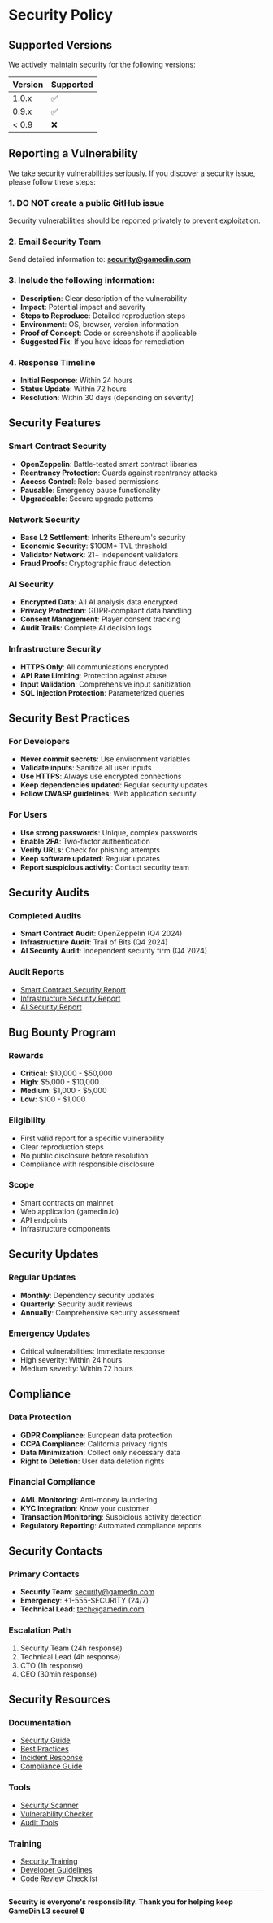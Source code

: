 # Security Policy

## Supported Versions

We actively maintain security for the following versions:

| Version | Supported          |
| ------- | ------------------ |
| 1.0.x   | :white_check_mark: |
| 0.9.x   | :white_check_mark: |
| < 0.9   | :x:                |

## Reporting a Vulnerability

We take security vulnerabilities seriously. If you discover a security issue, please follow these steps:

### 1. **DO NOT** create a public GitHub issue
Security vulnerabilities should be reported privately to prevent exploitation.

### 2. Email Security Team
Send detailed information to: **security@gamedin.com**

### 3. Include the following information:
- **Description**: Clear description of the vulnerability
- **Impact**: Potential impact and severity
- **Steps to Reproduce**: Detailed reproduction steps
- **Environment**: OS, browser, version information
- **Proof of Concept**: Code or screenshots if applicable
- **Suggested Fix**: If you have ideas for remediation

### 4. Response Timeline
- **Initial Response**: Within 24 hours
- **Status Update**: Within 72 hours
- **Resolution**: Within 30 days (depending on severity)

## Security Features

### Smart Contract Security
- **OpenZeppelin**: Battle-tested smart contract libraries
- **Reentrancy Protection**: Guards against reentrancy attacks
- **Access Control**: Role-based permissions
- **Pausable**: Emergency pause functionality
- **Upgradeable**: Secure upgrade patterns

### Network Security
- **Base L2 Settlement**: Inherits Ethereum's security
- **Economic Security**: $100M+ TVL threshold
- **Validator Network**: 21+ independent validators
- **Fraud Proofs**: Cryptographic fraud detection

### AI Security
- **Encrypted Data**: All AI analysis data encrypted
- **Privacy Protection**: GDPR-compliant data handling
- **Consent Management**: Player consent tracking
- **Audit Trails**: Complete AI decision logs

### Infrastructure Security
- **HTTPS Only**: All communications encrypted
- **API Rate Limiting**: Protection against abuse
- **Input Validation**: Comprehensive input sanitization
- **SQL Injection Protection**: Parameterized queries

## Security Best Practices

### For Developers
- **Never commit secrets**: Use environment variables
- **Validate inputs**: Sanitize all user inputs
- **Use HTTPS**: Always use encrypted connections
- **Keep dependencies updated**: Regular security updates
- **Follow OWASP guidelines**: Web application security

### For Users
- **Use strong passwords**: Unique, complex passwords
- **Enable 2FA**: Two-factor authentication
- **Verify URLs**: Check for phishing attempts
- **Keep software updated**: Regular updates
- **Report suspicious activity**: Contact security team

## Security Audits

### Completed Audits
- **Smart Contract Audit**: OpenZeppelin (Q4 2024)
- **Infrastructure Audit**: Trail of Bits (Q4 2024)
- **AI Security Audit**: Independent security firm (Q4 2024)

### Audit Reports
- [Smart Contract Security Report](docs/security/smart-contract-audit.pdf)
- [Infrastructure Security Report](docs/security/infrastructure-audit.pdf)
- [AI Security Report](docs/security/ai-security-audit.pdf)

## Bug Bounty Program

### Rewards
- **Critical**: $10,000 - $50,000
- **High**: $5,000 - $10,000
- **Medium**: $1,000 - $5,000
- **Low**: $100 - $1,000

### Eligibility
- First valid report for a specific vulnerability
- Clear reproduction steps
- No public disclosure before resolution
- Compliance with responsible disclosure

### Scope
- Smart contracts on mainnet
- Web application (gamedin.io)
- API endpoints
- Infrastructure components

## Security Updates

### Regular Updates
- **Monthly**: Dependency security updates
- **Quarterly**: Security audit reviews
- **Annually**: Comprehensive security assessment

### Emergency Updates
- Critical vulnerabilities: Immediate response
- High severity: Within 24 hours
- Medium severity: Within 72 hours

## Compliance

### Data Protection
- **GDPR Compliance**: European data protection
- **CCPA Compliance**: California privacy rights
- **Data Minimization**: Collect only necessary data
- **Right to Deletion**: User data deletion rights

### Financial Compliance
- **AML Monitoring**: Anti-money laundering
- **KYC Integration**: Know your customer
- **Transaction Monitoring**: Suspicious activity detection
- **Regulatory Reporting**: Automated compliance reports

## Security Contacts

### Primary Contacts
- **Security Team**: security@gamedin.com
- **Emergency**: +1-555-SECURITY (24/7)
- **Technical Lead**: tech@gamedin.com

### Escalation Path
1. Security Team (24h response)
2. Technical Lead (4h response)
3. CTO (1h response)
4. CEO (30min response)

## Security Resources

### Documentation
- [Security Guide](docs/security/security-guide.md)
- [Best Practices](docs/security/best-practices.md)
- [Incident Response](docs/security/incident-response.md)
- [Compliance Guide](docs/security/compliance.md)

### Tools
- [Security Scanner](tools/security-scanner.js)
- [Vulnerability Checker](tools/vuln-checker.js)
- [Audit Tools](tools/audit-tools/)

### Training
- [Security Training](docs/security/training/)
- [Developer Guidelines](docs/security/developer-guidelines.md)
- [Code Review Checklist](docs/security/code-review.md)

---

**Security is everyone's responsibility. Thank you for helping keep GameDin L3 secure! 🔒** 